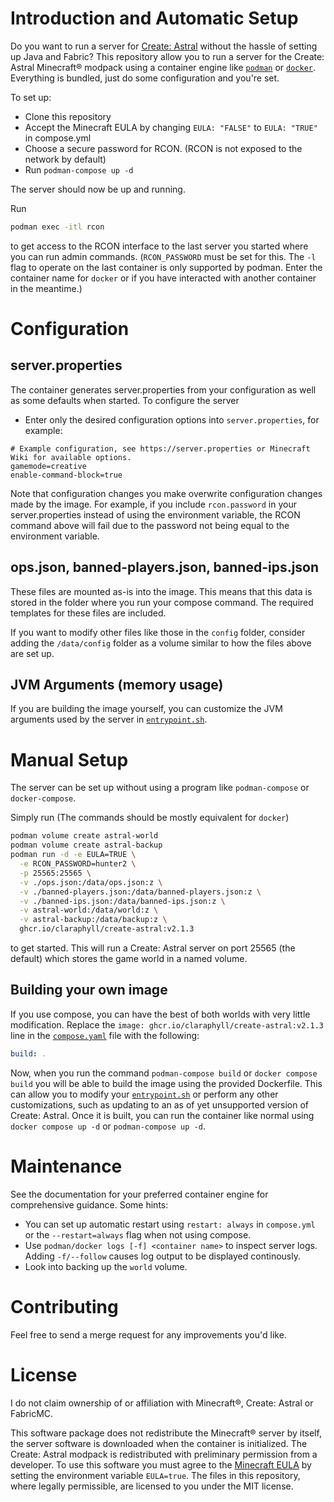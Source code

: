 # Introduction and Automatic Setup
Do you want to run a server for [Create: Astral](https://www.curseforge.com/minecraft/modpacks/create-astral) without the hassle of setting up Java and Fabric?
This repository allow you to run a server for the Create: Astral Minecraft® modpack using a container engine like [`podman`](https://podman.io/) or [`docker`](https://www.docker.com/).
Everything is bundled, just do some configuration and you're set.

To set up:
- Clone this repository
- Accept the Minecraft EULA by changing `EULA: "FALSE"` to `EULA: "TRUE"` in compose.yml
- Choose a secure password for RCON. (RCON is not exposed to the network by default)
- Run `podman-compose up -d`

The server should now be up and running.

Run 
```bash
podman exec -itl rcon
```
to get access to the RCON interface to the last server you started where you can run admin commands. (`RCON_PASSWORD` must be set for this. The `-l` flag to operate on the last container is only supported by podman. Enter the container name for `docker` or if you have interacted with another container in the meantime.)

# Configuration
## server.properties
The container generates server.properties from your configuration as well as some defaults when started. To configure the server
- Enter only the desired configuration options into `server.properties`, for example:
```
# Example configuration, see https://server.properties or Minecraft Wiki for available options.
gamemode=creative
enable-command-block=true
```
Note that configuration changes you make overwrite configuration changes made by the image.
For example, if you include `rcon.password` in your server.properties instead of using the
environment variable, the RCON command above will fail due to the password not being equal
to the environment variable.

## ops.json, banned-players.json, banned-ips.json
These files are mounted as-is into the image. This means that this data is stored in the folder where
you run your compose command. The required templates for these files are included.

If you want to modify other files like those in the `config` folder, consider adding the
`/data/config` folder as a volume similar to how the files above are set up.

## JVM Arguments (memory usage)

If you are building the image yourself, you can customize the JVM arguments used by the server in [`entrypoint.sh`](entrypoint.sh).

#  Manual Setup
The server can be set up without using a program like `podman-compose` or `docker-compose`.

Simply run (The commands should be mostly equivalent for `docker`)
```bash
podman volume create astral-world
podman volume create astral-backup
podman run -d -e EULA=TRUE \
  -e RCON_PASSWORD=hunter2 \
  -p 25565:25565 \
  -v ./ops.json:/data/ops.json:z \
  -v ./banned-players.json:/data/banned-players.json:z \
  -v ./banned-ips.json:/data/banned-ips.json:z \
  -v astral-world:/data/world:z \
  -v astral-backup:/data/backup:z \
  ghcr.io/claraphyll/create-astral:v2.1.3
```
to get started. This will run a Create: Astral server on port 25565 (the default) which stores the game world in a named volume.

## Building your own image

If you use compose, you can have the best of both worlds with very little modification. Replace the `image: ghcr.io/claraphyll/create-astral:v2.1.3` line in the [`compose.yaml`](compose.yaml) file with the following:
```yaml
build: .
```

Now, when you run the command `podman-compose build` or `docker compose build` you will be able to build the image using the provided Dockerfile. This can allow you to modify your [`entrypoint.sh`](entrypoint.sh) or perform any other customizations, such as updating to an as of yet unsupported version of Create: Astral. Once it is built, you can run the container like normal using `docker compose up -d` or `podman-compose up -d`.

# Maintenance
See the documentation for your preferred container engine for comprehensive guidance. Some hints:
- You can set up automatic restart using `restart: always` in `compose.yml` or the `--restart=always` flag when not using compose.
- Use `podman/docker logs [-f] <container name>` to inspect server logs. Adding `-f/--follow` causes log output to be displayed continously.
- Look into backing up the `world` volume.

# Contributing
Feel free to send a merge request for any improvements you'd like.

# License
I do not claim ownership of or affiliation with Minecraft®, Create: Astral or FabricMC.

This software package does not redistribute the Minecraft® server by itself, the server software is downloaded
when the container is initialized. The Create: Astral modpack is redistributed with preliminary permission from a developer.
To use this software you must agree to the [Minecraft EULA](https://www.minecraft.net/en-us/eula) by setting the environment variable `EULA=true`.
The files in this repository, where legally permissible, are licensed to you under the MIT license.

